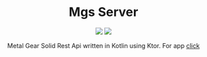 <h1 align="center">Mgs Server</h1>

<p align="center">
  <img src="https://img.shields.io/badge/kotlin-%237F52FF.svg?style=for-the-badge&logo=kotlin&logoColor=white"> 
  <img src="https://img.shields.io/badge/ktor-%2300A6F2.svg?style=for-the-badge&logo=kotlin&logoColor=white"> 
</p>

<p align="center">  
Metal Gear Solid Rest Api written in Kotlin using Ktor. For app <a href="https://github.com/commandiron/mgs_app">click</a>
</p>
</br>
